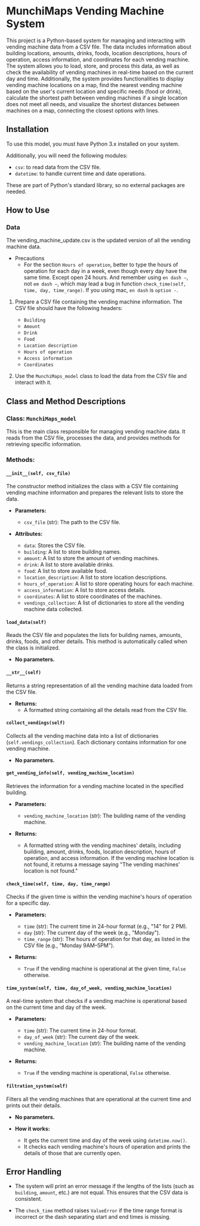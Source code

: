 # MunchiMaps Vending Machine System

This project is a Python-based system for managing and interacting with vending machine data from a CSV file. The data includes information about building locations, amounts, drinks, foods, location descriptions, hours of operation, access information, and coordinates for each vending machine. The system allows you to load, store, and process this data, as well as check the availability of vending machines in real-time based on the current day and time. Additionally, the system provides functionalities to display vending machine locations on a map, find the nearest vending machine based on the user's current location and specific needs (food or drink), calculate the shortest path between vending machines if a single location does not meet all needs, and visualize the shortest distances between machines on a map, connecting the closest options with lines.

## Installation

To use this model, you must have Python 3.x installed on your system.

Additionally, you will need the following modules:

- `csv`: to read data from the CSV file.
- `datetime`: to handle current time and date operations.

These are part of Python's standard library, so no external packages are needed.

## How to Use

### Data

The vending_machine_update.csv is the updated version of all the vending machine data.

- Precautions
    - For the section `Hours of operation`, better to type the hours of operation for each day in a week, even though every day have the same time. Except open 24 hours. And remember using `en dash —`, not `em dash –`, which may lead a bug in function `check_time(self, time, day, time_range)`. If you using mac, `en dash` is `option -`.

1. Prepare a CSV file containing the vending machine information. The CSV file should have the following headers:
   - `Building`
   - `Amount`
   - `Drink`
   - `Food`
   - `Location description`
   - `Hours of operation`
   - `Access information`
   - `Coordinates`

2. Use the `MunchiMaps_model` class to load the data from the CSV file and interact with it.

## Class and Method Descriptions

### Class: `MunchiMaps_model`

This is the main class responsible for managing vending machine data. It reads from the CSV file, processes the data, and provides methods for retrieving specific information.

### Methods:

#### `__init__(self, csv_file)`
The constructor method initializes the class with a CSV file containing vending machine information and prepares the relevant lists to store the data.

- **Parameters:**
  - `csv_file` (str): The path to the CSV file.
  
- **Attributes:**
  - `data`: Stores the CSV file.
  - `building`: A list to store building names.
  - `amount`: A list to store the amount of vending machines.
  - `drink`: A list to store available drinks.
  - `food`: A list to store available food.
  - `location_description`: A list to store location descriptions.
  - `hours_of_operation`: A list to store operating hours for each machine.
  - `access_information`: A list to store access details.
  - `coordinates`: A list to store coordinates of the machines.
  - `vendings_collection`: A list of dictionaries to store all the vending machine data collected.

#### `load_data(self)`
Reads the CSV file and populates the lists for building names, amounts, drinks, foods, and other details. This method is automatically called when the class is initialized.

- **No parameters.**

#### `__str__(self)`
Returns a string representation of all the vending machine data loaded from the CSV file.

- **Returns:**
  - A formatted string containing all the details read from the CSV file.

#### `collect_vendings(self)`
Collects all the vending machine data into a list of dictionaries (`self.vendings_collection`). Each dictionary contains information for one vending machine.

- **No parameters.**

#### `get_vending_info(self, vending_machine_location)`
Retrieves the information for a vending machine located in the specified building.

- **Parameters:**
  - `vending_machine_location` (str): The building name of the vending machine.
  
- **Returns:**
  - A formatted string with the vending machines' details, including building, amount, drinks, foods, location description, hours of operation, and access information. If the vending machine location is not found, it returns a message saying "The vending machines' location is not found."

#### `check_time(self, time, day, time_range)`
Checks if the given time is within the vending machine's hours of operation for a specific day.

- **Parameters:**
  - `time` (str): The current time in 24-hour format (e.g., "14" for 2 PM).
  - `day` (str): The current day of the week (e.g., "Monday").
  - `time_range` (str): The hours of operation for that day, as listed in the CSV file (e.g., "Monday 9AM–5PM").
  
- **Returns:**
  - `True` if the vending machine is operational at the given time, `False` otherwise.

#### `time_system(self, time, day_of_week, vending_machine_location)`
A real-time system that checks if a vending machine is operational based on the current time and day of the week.

- **Parameters:**
  - `time` (str): The current time in 24-hour format.
  - `day_of_week` (str): The current day of the week.
  - `vending_machine_location` (str): The building name of the vending machine.
  
- **Returns:**
  - `True` if the vending machine is operational, `False` otherwise.

#### `filtration_system(self)`
Filters all the vending machines that are operational at the current time and prints out their details.

- **No parameters.**

- **How it works:**
  - It gets the current time and day of the week using `datetime.now()`.
  - It checks each vending machine's hours of operation and prints the details of those that are currently open.

## Error Handling

- The system will print an error message if the lengths of the lists (such as `building`, `amount`, etc.) are not equal. This ensures that the CSV data is consistent.

- The `check_time` method raises `ValueError` if the time range format is incorrect or the dash separating start and end times is missing.
